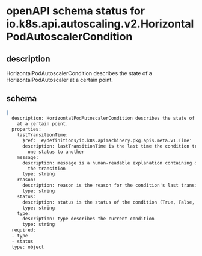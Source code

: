 # openAPI schema status for io.k8s.api.autoscaling.v2.HorizontalPodAutoscalerCondition

## description

HorizontalPodAutoscalerCondition describes the state of a HorizontalPodAutoscaler at a certain point.

## schema

```yaml
|
  description: HorizontalPodAutoscalerCondition describes the state of a HorizontalPodAutoscaler
    at a certain point.
  properties:
    lastTransitionTime:
      $ref: '#/definitions/io.k8s.apimachinery.pkg.apis.meta.v1.Time'
      description: lastTransitionTime is the last time the condition transitioned from
        one status to another
    message:
      description: message is a human-readable explanation containing details about
        the transition
      type: string
    reason:
      description: reason is the reason for the condition's last transition.
      type: string
    status:
      description: status is the status of the condition (True, False, Unknown)
      type: string
    type:
      description: type describes the current condition
      type: string
  required:
  - type
  - status
  type: object

```
